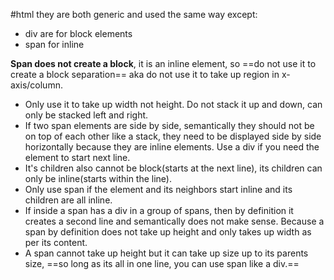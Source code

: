 #html 
they are both generic and used the same way except: 
- div are for block elements  
- span for inline

**Span does not create a block**, it is an inline element, so ==do not use it to create a block separation== aka do not use it to take up region in x-axis/column. 
- Only use it to take up width not height. Do not stack it up and down, can only be stacked left and right. 
- If two span elements are side by side, semantically they should not be on top of each other like a stack, they need to be displayed side by side horizontally because they are inline elements. Use a div if you need the element to start next line.
- It's children also cannot be block(starts at the next line), its children can only be inline(starts within the line).
- Only use span if the element and its neighbors start inline and its children are all inline. 
- If inside a span has a div in a group of spans, then by definition it creates a second line and semantically does not make sense. Because a span by definition does not take up height and only takes up width as per its content.
- A span cannot take up height but it can take up size up to its parents size, ==so long as its all in one line, you can use span like a div.==




